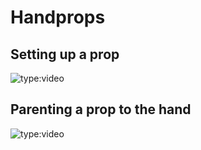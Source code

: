 # Handprops

## Setting up a prop
![type:video](https://www.youtube.com/embed/yLDMjN8PO1I)

## Parenting a prop to the hand
![type:video](https://www.youtube.com/embed/vhIQROI74Hg)